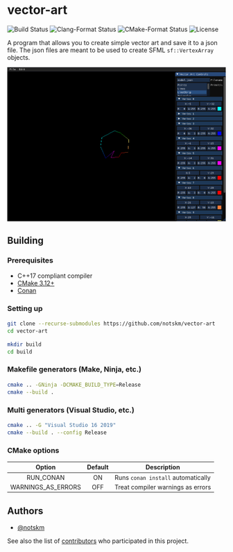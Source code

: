 # vector-art

![Build Status](https://github.com/notskm/vector-art/workflows/CI/badge.svg)
![Clang-Format Status](https://github.com/notskm/vector-art/workflows/clang-format/badge.svg)
![CMake-Format Status](https://github.com/notskm/vector-art/workflows/cmake-format/badge.svg)
![License](https://img.shields.io/github/license/notskm/vector-art)

A program that allows you to create simple vector art and save it to a json file.
The json files are meant to be used to create SFML `sf::VertexArray` objects.

![Program Picture](docs/images/vector-art.png)

## Building

### Prerequisites

* C++17 compliant compiler
* [CMake 3.12+](https://cmake.org/download/)
* [Conan](https://conan.io/downloads.html)

### Setting up

```sh
git clone --recurse-submodules https://github.com/notskm/vector-art
cd vector-art
```

```sh
mkdir build
cd build
```

### Makefile generators (Make, Ninja, etc.)

```sh
cmake .. -GNinja -DCMAKE_BUILD_TYPE=Release
cmake --build .
```

### Multi generators (Visual Studio, etc.)

```sh
cmake .. -G "Visual Studio 16 2019"
cmake --build . --config Release
```

### CMake options

|       Option       | Default | Description                        |
| :----------------: | :-----: | ---------------------------------- |
|     RUN_CONAN      |   ON    | Runs `conan install` automatically |
| WARNINGS_AS_ERRORS |   OFF   | Treat compiler warnings as errors  |

## Authors

* [@notskm](https://github.com/notskm)

See also the list of [contributors](https://github.com/notskm/vector-art) who
participated in this project.
